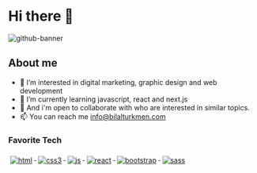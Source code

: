 # Hi there 👋
![github-banner](https://user-images.githubusercontent.com/30315981/224499410-09e0b065-7f78-47ad-b262-274695f7fed0.png)

## About me

- 👀 I’m interested in digital marketing, graphic design and web development
- 🌱 I’m currently learning javascript, react and next.js
- 💞️ And i'm open to collaborate with who are interested in similar topics.
- 📫 You can reach me info@bilalturkmen.com

### Favorite Tech

<p align="left">
      <a href="#">
        <img
          src="svg/dev/languages/html.svg"
          alt="html"
          style="vertical-align: top; margin: 6px 4px"
        />
      </a>
      <a href="#">
        <img
          src="svg/dev/languages/css3.svg"
          alt="css3"
          style="vertical-align: top; margin: 6px 4px"
        />
      </a>
      <a href="#">
        <img
          src="svg/dev/languages/js.svg"
          alt="js"
          style="vertical-align: top; margin: 6px 4px"
        />
      </a>
      <a href="#">
        <img
          src="svg/dev/frameworks/react.svg"
          alt="react"
          style="vertical-align: top; margin: 6px 4px"
        />
      </a>
      <a href="#">
        <img
          src="svg/dev/frameworks/bootstrap.svg"
          alt="bootstrap"
          style="vertical-align: top; margin: 6px 4px"
        />
      </a>
      <a href="#">
        <img
          src="svg/dev/languages/sass.svg"
          alt="sass"
          style="vertical-align: top; margin: 6px 4px"
        />
      </a>
    </p>

<!---
bilalturkmen/bilalturkmen is a ✨ special ✨ repository because its `README.md` (this file) appears on your GitHub profile.
You can click the Preview link to take a look at your changes.
--->
